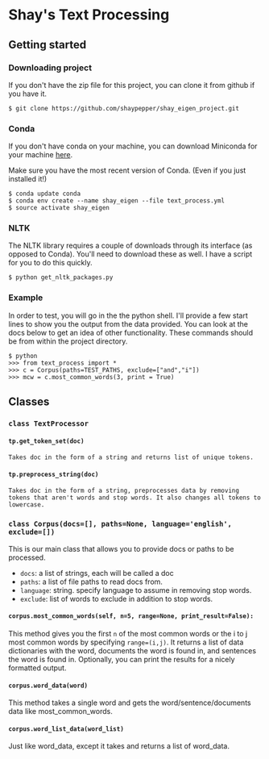 # Shay's Text Processing

## Getting started

### Downloading project
If you don't have the zip file for this project, you can clone it from github if you have it. 
```{bash}
$ git clone https://github.com/shaypepper/shay_eigen_project.git
```

### Conda 

If you don't have conda on your machine, you can download Miniconda for your machine [here](https://conda.io/miniconda.html).

Make sure you have the most recent version of Conda. (Even if you just installed it!)

```{python}
$ conda update conda
$ conda env create --name shay_eigen --file text_process.yml
$ source activate shay_eigen
```

### NLTK
The NLTK library requires a couple of downloads through its interface (as opposed to Conda). You'll need to download these as well. I have a script for you to do this quickly.
```{python}
$ python get_nltk_packages.py
```

### Example
In order to test, you will go in the the python shell. I'll provide a few start lines to show you the output from the data provided. You can look at the docs below to get an idea of other functionality. These commands should be from within the project directory. 

```{python}
$ python
>>> from text_process import *
>>> c = Corpus(paths=TEST_PATHS, exclude=["and","i"])
>>> mcw = c.most_common_words(3, print = True)
```


## Classes

### ``class TextProcessor``

#### ``tp.get_token_set(doc)``
    Takes doc in the form of a string and returns list of unique tokens.

#### ``tp.preprocess_string(doc)``
    Takes doc in the form of a string, preprocesses data by removing tokens that aren't words and stop words. It also changes all tokens to lowercase. 

### ``class Corpus(docs=[], paths=None, language='english', exclude=[])``
This is our main class that allows you to provide docs or paths to be processed. 

   * ``docs``: a list of strings, each will be called a doc 
   * ``paths``: a list of file paths to read docs from.
   * ``language``: string. specify language to assume in removing stop words.
   * ``exclude``: list of words to exclude in addition to stop words.


#### ``corpus.most_common_words(self, n=5, range=None, print_result=False):``
This method gives you the first ``n`` of the most common words or the i to j most common words by specifying ``range=(i,j)``. It returns a list of data dictionaries with the word, documents the word is found in, and sentences the word is found in. 
Optionally, you can print the results for a nicely formatted output. 

#### ``corpus.word_data(word)``
This method takes a single word and gets the word/sentence/documents data like most_common_words. 

#### ``corpus.word_list_data(word_list)``
Just like word_data, except it takes and returns a list of word_data. 
